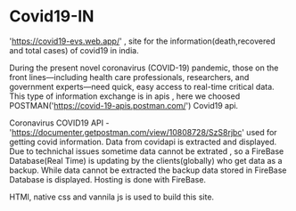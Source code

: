 # Covid19-IN

'https://covid19-evs.web.app/' , site for the information(death,recovered and total cases) of covid19 in india.

During the present novel coronavirus (COVID-19) pandemic, those on the front lines—including health care professionals, 
researchers, and government experts—need quick, easy access to real-time critical data. This type of information exchange is
in apis , here we choosed POSTMAN('https://covid-19-apis.postman.com/') Covid19 api. 

Coronavirus COVID19 API - 'https://documenter.getpostman.com/view/10808728/SzS8rjbc' used for getting  covid information.
Data from covidapi is extracted and displayed.
Due to technichal issues sometime data cannot be extrated , so a FireBase Database(Real Time) is updating by the clients(globally) who get data as 
a backup. While data cannot be extracted the backup data stored in FireBase Database is displayed.
Hosting is done with FireBase.

HTMl, native css and vannila js is used to build this site.
